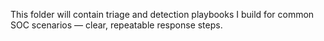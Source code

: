 This folder will contain triage and detection playbooks I build for common SOC scenarios — clear, repeatable response steps.
